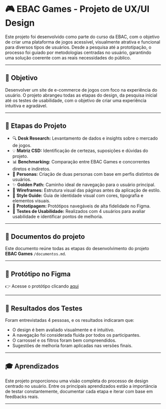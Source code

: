 # 🎮 EBAC Games - Projeto de UX/UI Design

Este projeto foi desenvolvido como parte do curso da EBAC, com o objetivo de criar uma plataforma de jogos acessível, visualmente atrativa e funcional para diversos tipos de usuários. Desde a pesquisa até a prototipação, o processo foi guiado por metodologias centradas no usuário, garantindo uma solução coerente com as reais necessidades do público.

---

## 🎯 Objetivo

Desenvolver um site de e-commerce de jogos com foco na experiência do usuário. O projeto abrangeu todas as etapas do design, da pesquisa inicial até os testes de usabilidade, com o objetivo de criar uma experiência intuitiva e agradável.

---

## 🧩 Etapas do Projeto

- 🔍 **Desk Research:** Levantamento de dados e insights sobre o mercado de jogos.
- 💡 **Matriz CSD:** Identificação de certezas, suposições e dúvidas do projeto.
- 📊 **Benchmarking:** Comparação entre EBAC Games e concorrentes diretos e indiretos.
- 👤 **Personas:** Criação de duas personas com base em perfis distintos de usuários.
- ✨ **Golden Path:** Caminho ideal de navegação para o usuário principal.
- 🧱 **Wireframes:** Estrutura visual das páginas antes da aplicação de estilo.
- 🎨 **Style Guide:** Guia de identidade visual com cores, tipografia e elementos visuais.
- 🧪 **Prototipagem:** Protótipos navegáveis de alta fidelidade no Figma.
- 🧭 **Testes de Usabilidade:** Realizados com 4 usuários para avaliar usabilidade e identificar pontos de melhoria.

---

## :file_folder: Documentos do projeto

Este documento reúne todas as etapas do desenvolvimento do projeto **EBAC Games** `/documentos.md`.

---

## 🔗 Protótipo no Figma

👉 Acesse o protótipo clicando [aqui](https://www.figma.com/proto/vDnrIzRIxiuee5vzGwYCeN/Wireframe-EBAC-Games?node-id=7-4&t=LZX0gZ9y6WDvexsn-1)

---

## 🧪 Resultados dos Testes

Foram entrevistadas 4 pessoas, e os resultados indicaram que:

- O design é bem avaliado visualmente e é intuitivo.
- A navegação foi considerada fluida por todos os participantes.
- O carrossel e os filtros foram bem compreendidos.
- Sugestões de melhoria foram aplicadas nas versões finais.

---

## 🎓 Aprendizados

Este projeto proporcionou uma visão completa do processo de design centrado no usuário. Entre os principais aprendizados estão a importância de testar constantemente, documentar cada etapa e iterar com base em feedbacks reais.

---
